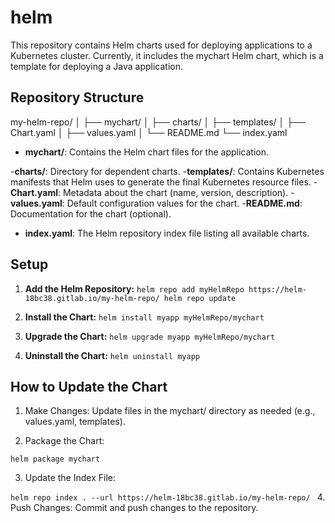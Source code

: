 # helm

This repository contains Helm charts used for deploying applications to a Kubernetes cluster. Currently, it includes the mychart Helm chart, which is a template for deploying a Java application.


## Repository Structure



my-helm-repo/
│
├── mychart/
│   ├── charts/
│   ├── templates/
│   ├── Chart.yaml
│   ├── values.yaml
│   └── README.md
└── index.yaml

- **mychart/**: Contains the Helm chart files for the application.

 -**charts/**: Directory for dependent charts.
 -**templates/**: Contains Kubernetes manifests that Helm uses to generate the final Kubernetes  resource files.
 -**Chart.yaml**: Metadata about the chart (name, version, description).
 -**values.yaml**: Default configuration values for the chart.
 -**README.md**: Documentation for the chart (optional).
- **index.yaml**: The Helm repository index file listing all available charts.

## Setup

1. **Add the Helm Repository:**
`helm repo add myHelmRepo https://helm-18bc38.gitlab.io/my-helm-repo/
 helm repo update
`

2. **Install the Chart:**
`helm install myapp myHelmRepo/mychart
`

3. **Upgrade the Chart:**
`helm upgrade myapp myHelmRepo/mychart
`

4. **Uninstall the Chart:**
`helm uninstall myapp
`




## How to Update the Chart


1. Make Changes: Update files in the mychart/ directory as needed (e.g., values.yaml, templates).

2. Package the Chart:

`helm package mychart
`

3. Update the Index File:

`helm repo index . --url https://helm-18bc38.gitlab.io/my-helm-repo/
`
4. Push Changes: Commit and push changes to the repository.


